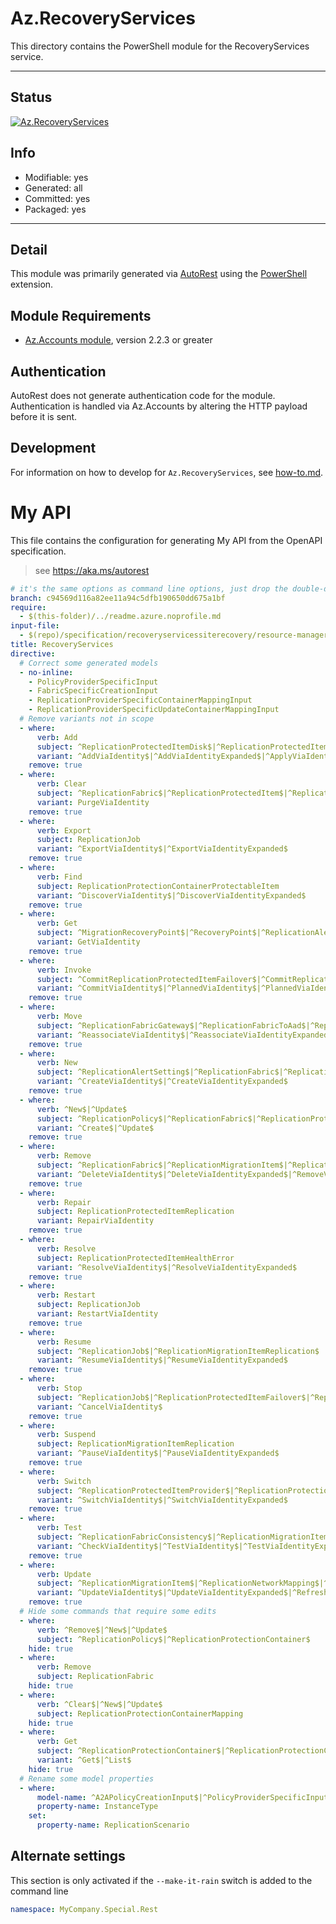 <!-- region Generated -->
# Az.RecoveryServices
This directory contains the PowerShell module for the RecoveryServices service.

---
## Status
[![Az.RecoveryServices](https://img.shields.io/powershellgallery/v/Az.RecoveryServices.svg?style=flat-square&label=Az.RecoveryServices "Az.RecoveryServices")](https://www.powershellgallery.com/packages/Az.RecoveryServices/)

## Info
- Modifiable: yes
- Generated: all
- Committed: yes
- Packaged: yes

---
## Detail
This module was primarily generated via [AutoRest](https://github.com/Azure/autorest) using the [PowerShell](https://github.com/Azure/autorest.powershell) extension.

## Module Requirements
- [Az.Accounts module](https://www.powershellgallery.com/packages/Az.Accounts/), version 2.2.3 or greater

## Authentication
AutoRest does not generate authentication code for the module. Authentication is handled via Az.Accounts by altering the HTTP payload before it is sent.

## Development
For information on how to develop for `Az.RecoveryServices`, see [how-to.md](how-to.md).
<!-- endregion -->

# My API 

This file contains the configuration for generating My API from the OpenAPI specification.

> see https://aka.ms/autorest

``` yaml
# it's the same options as command line options, just drop the double-dash!
branch: c94569d116a82ee11a94c5dfb190650dd675a1bf
require:
  - $(this-folder)/../readme.azure.noprofile.md
input-file:
  - $(repo)/specification/recoveryservicessiterecovery/resource-manager/Microsoft.RecoveryServices/stable/2023-02-01/service.json
title: RecoveryServices
directive:
  # Correct some generated models
  - no-inline:
    - PolicyProviderSpecificInput
    - FabricSpecificCreationInput
    - ReplicationProviderSpecificContainerMappingInput
    - ReplicationProviderSpecificUpdateContainerMappingInput
  # Remove variants not in scope
  - where:
      verb: Add
      subject: ^ReplicationProtectedItemDisk$|^ReplicationProtectedItemRecoveryPoint$
      variant: ^AddViaIdentity$|^AddViaIdentityExpanded$|^ApplyViaIdentity$|^ApplyViaIdentityExpanded$
    remove: true
  - where:
      verb: Clear
      subject: ^ReplicationFabric$|^ReplicationProtectedItem$|^ReplicationProtectionContainerMapping$|^ReplicationRecoveryServicesProvider$
      variant: PurgeViaIdentity
    remove: true
  - where:
      verb: Export
      subject: ReplicationJob
      variant: ^ExportViaIdentity$|^ExportViaIdentityExpanded$
    remove: true
  - where:
      verb: Find
      subject: ReplicationProtectionContainerProtectableItem
      variant: ^DiscoverViaIdentity$|^DiscoverViaIdentityExpanded$
    remove: true
  - where:
      verb: Get
      subject: ^MigrationRecoveryPoint$|^RecoveryPoint$|^ReplicationAlertSetting$|^ReplicationEligibilityResult$|^ReplicationEvent$|^ReplicationFabric$|^ReplicationJob$|^ReplicationLogicalNetwork$|^ReplicationMigrationItem$|^ReplicationNetwork$|^ReplicationNetworkMapping$|^ReplicationPolicy$|^ReplicationProtectableItem$|^ReplicationProtectedItem$|^ReplicationProtectionContainer$|^ReplicationProtectionContainerMapping$|^ReplicationProtectionIntent$|^ReplicationRecoveryPlan$|^ReplicationRecoveryServicesProvider$|^ReplicationStorageClassification$|^ReplicationStorageClassificationMapping$|^ReplicationVaultHealth$|^ReplicationVaultSetting$|^ReplicationvCenter$|^SupportedOperatingSystem$
      variant: GetViaIdentity
    remove: true
  - where:
      verb: Invoke
      subject: ^CommitReplicationProtectedItemFailover$|^CommitReplicationRecoveryPlanFailover$|^PlannedReplicationProtectedItemFailover$|^PlannedReplicationRecoveryPlanFailover$|^RenewReplicationFabricCertificate$|^ReprotectReplicationProtectedItem$|^ReprotectReplicationRecoveryPlan$|^ResyncReplicationMigrationItem$|^UnplannedReplicationProtectedItemFailover$|^UnplannedReplicationRecoveryPlanFailover$
      variant: ^CommitViaIdentity$|^PlannedViaIdentity$|^PlannedViaIdentityExpanded$|^RenewViaIdentity$|^RenewViaIdentityExpanded$|^ReprotectViaIdentity$|^ReprotectViaIdentityExpanded$|^ResyncViaIdentity$|^ResyncViaIdentityExpanded$|^UnplannedViaIdentity$|^UnplannedViaIdentityExpanded$
    remove: true
  - where:
      verb: Move
      subject: ^ReplicationFabricGateway$|^ReplicationFabricToAad$|^ReplicationMigrationItem$
      variant: ^ReassociateViaIdentity$|^ReassociateViaIdentityExpanded$|^MigrateViaIdentity$|^MigrateViaIdentityExpanded$
    remove: true
  - where:
      verb: New
      subject: ^ReplicationAlertSetting$|^ReplicationFabric$|^ReplicationMigrationItem$|^ReplicationNetworkMapping$|^ReplicationPolicy$|^ReplicationProtectedItem$|^ReplicationProtectionContainer$|^ReplicationProtectionContainerMapping$|^ReplicationProtectionIntent$|^ReplicationRecoveryPlan$|^ReplicationRecoveryServicesProvider$|^ReplicationStorageClassificationMapping$|^ReplicationVaultSetting$|^ReplicationvCenter$
      variant: ^CreateViaIdentity$|^CreateViaIdentityExpanded$
    remove: true
  - where:
      verb: ^New$|^Update$
      subject: ^ReplicationPolicy$|^ReplicationFabric$|^ReplicationProtectionContainer$|^ReplicationProtectionContainerMapping$
      variant: ^Create$|^Update$
    remove: true
  - where:
      verb: Remove
      subject: ^ReplicationFabric$|^ReplicationMigrationItem$|^ReplicationNetworkMapping$|^ReplicationPolicy$|^ReplicationProtectedItem$|^ReplicationProtectedItemDisk$|^ReplicationProtectionContainer$|^ReplicationProtectionContainerMapping$|^ReplicationRecoveryPlan$|^ReplicationRecoveryServicesProvider$|^ReplicationStorageClassificationMapping$|^ReplicationvCenter$
      variant: ^DeleteViaIdentity$|^DeleteViaIdentityExpanded$|^RemoveViaIdentity$|^RemoveViaIdentityExpanded$
    remove: true
  - where:
      verb: Repair
      subject: ReplicationProtectedItemReplication
      variant: RepairViaIdentity
    remove: true
  - where:
      verb: Resolve
      subject: ReplicationProtectedItemHealthError
      variant: ^ResolveViaIdentity$|^ResolveViaIdentityExpanded$
    remove: true
  - where:
      verb: Restart
      subject: ReplicationJob
      variant: RestartViaIdentity
    remove: true
  - where:
      verb: Resume
      subject: ^ReplicationJob$|^ReplicationMigrationItemReplication$
      variant: ^ResumeViaIdentity$|^ResumeViaIdentityExpanded$
    remove: true
  - where:
      verb: Stop
      subject: ^ReplicationJob$|^ReplicationProtectedItemFailover$|^ReplicationRecoveryPlanFailover$
      variant: ^CancelViaIdentity$
    remove: true
  - where:
      verb: Suspend
      subject: ReplicationMigrationItemReplication
      variant: ^PauseViaIdentity$|^PauseViaIdentityExpanded$
    remove: true
  - where:
      verb: Switch
      subject: ^ReplicationProtectedItemProvider$|^ReplicationProtectionContainerProtection$
      variant: ^SwitchViaIdentity$|^SwitchViaIdentityExpanded$
    remove: true
  - where:
      verb: Test
      subject: ^ReplicationFabricConsistency$|^ReplicationMigrationItemMigrate$|^ReplicationMigrationItemMigrateCleanup$|^ReplicationProtectedItemFailover$|^ReplicationProtectedItemFailoverCleanup$|^ReplicationRecoveryPlanFailover$|^ReplicationRecoveryPlanFailoverCleanup$
      variant: ^CheckViaIdentity$|^TestViaIdentity$|^TestViaIdentityExpanded$
    remove: true
  - where:
      verb: Update
      subject: ^ReplicationMigrationItem$|^ReplicationNetworkMapping$|^ReplicationPolicy$|^ReplicationProtectedItem$|^ReplicationProtectedItemAppliance$|^ReplicationProtectedItemMobilityService$|^ReplicationProtectionContainerMapping$|^ReplicationRecoveryPlan$|^ReplicationRecoveryServicesProvider$|^ReplicationVaultHealth$|^ReplicationvCenter$
      variant: ^UpdateViaIdentity$|^UpdateViaIdentityExpanded$|^RefreshViaIdentity$
    remove: true
  # Hide some commands that require some edits
  - where:
      verb: ^Remove$|^New$|^Update$
      subject: ^ReplicationPolicy$|^ReplicationProtectionContainer$
    hide: true
  - where:
      verb: Remove
      subject: ReplicationFabric
    hide: true
  - where:
      verb: ^Clear$|^New$|^Update$
      subject: ReplicationProtectionContainerMapping
    hide: true
  - where:
      verb: Get
      subject: ^ReplicationProtectionContainer$|^ReplicationProtectionContainerMapping$
      variant: ^Get$|^List$
    hide: true
  # Rename some model properties
  - where:
      model-name: ^A2APolicyCreationInput$|^PolicyProviderSpecificInput$|^A2ACrossClusterMigrationPolicyCreationInput$|^InMagePolicyInput$|^HyperVReplicaAzurePolicyInput$|^HyperVReplicaBluePolicyInput$|^HyperVReplicaPolicyInput$|^InMageRcmFailbackPolicyCreationInput$|^InMageRcmPolicyCreationInput$|^InMageAzureV2PolicyInput$|^VMwareCbtPolicyCreationInput$
      property-name: InstanceType
    set:
      property-name: ReplicationScenario
```

## Alternate settings

This section is only activated if the `--make-it-rain` switch is added to the command line

``` yaml $(make-it-rain)
namespace: MyCompany.Special.Rest
```

